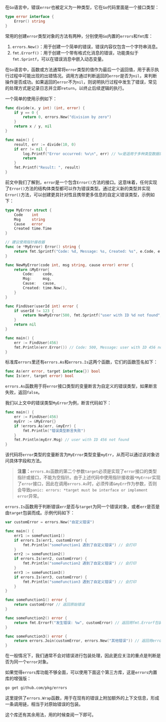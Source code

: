 在`Go`语言中，错误`error`也被定义为一种类型，它在`Go`代码里面是一个接口类型：

```go
type error interface {
	Error() string
}
```

常用的创建`error`类型对象的方法有两种，分别使用`Go`内置的`errors`和`fmt`库：

1. `errors.New()`：用于创建一个简单的错误，错误内容仅包含一个字符串消息。
2. `fmt.Errorf()`：用于创建一个带有格式化消息的错误，功能类似于`fmt.Sprintf`，可以在错误消息中嵌入动态变量。

在`Go`语言中，函数或方法通常将`error`类型的值作为最后一个返回值，用于表示执行过程中可能出现的出错情况。调用方通过判断返回的`error`是否为`nil`，来判断操作是否成功。如果返回的`error`不为`nil`，则说明执行过程中发生了错误，常见的处理方式是记录日志并立即`return`，以终止后续逻辑的执行。

一个简单的使用示例如下：

```go
func divide(x, y int) (int, error) {
    if y == 0 {
        return 0, errors.New("division by zero")
    }
    return x / y, nil
}

func main() {
    result, err := divide(10, 0)
    if err != nil {
        log.Printf("Error occurred: %v\n", err) // %v是适用于多种类型数据的默认格式
        return
    }
    fmt.Printf("Result: ", result)
}
```

前文中我们了解到，`error`是一个包含`Error()`方法的接口。这意味着，任何实现了`Error()`方法的结构体类型都可以作为错误类型。通过定义新的类型并实现`Error()`方法，可以创建更具针对性且携带更多信息的自定义错误类型，示例如下：

```go
type MyError struct {
	Code    int
	Msg     string
	Cause   error
	Created time.Time
}

// 建议使用指针接收器
func (e *MyError) Error() string {
	return fmt.Sprintf("Code: %d, Message: %s, Created: %s", e.Code, e.Msg, e.Created.Format("2006-01-02 15:04:05"))
}

func NewMyError(code int, msg string, cause error) error {
	return &MyError{
		Code:    code,
		Msg:     msg,
		Cause:   cause,
		Created: time.Now(),
	}
}

func FindUser(userId int) error {
	if userId != 123 {
		return NewMyError(500, fmt.Sprintf("user with ID %d not found", userId), nil)
	}
	return nil
}

func main() {
	err := FindUser(456)
	fmt.Println(err.Error()) // Code: 500, Message: user with ID 456 not found, Created: 2025-03-27 14:41:02
}
```

标准库`errors`里还有`errors.As`和`errors.Is`这两个函数，它们的函数签名如下：

```go
func As(err error, target interface{}) bool
func Is(err, target error) bool
```

`errors.As`函数用于将`error`接口类型的变量断言为自定义的错误类型，如果断言失败，返回`false`。

我们以上文中的错误类型`MyError`为例，断言代码如下：

```go
func main() {
	err := FindUser(456)
	myErr := &MyError{}
	if !errors.As(err, &myErr) {
		fmt.Println("错误类型断言失败")
	}
	fmt.Println(myErr.Msg) // user with ID 456 not found
}
```

该代码将`error`类型的变量断言为`MyError`类型变量`myErr`，从而可以通过该对象访问具体字段和方法。

> **注意：**`errors.As`函数的第二个参数`target`必须是实现了`error`接口的类型指针或接口，不能为空指针。由于上述代码中使用指针接收器`*MyError`实现了`error`接口，因此在调用`errors.As`时，必须传递`&myErr`作为参数，否则会导致`panic: errors: *target must be interface or implement error`异常。

`errors.Is`函数用于判断错误`err`是否与`target`为同一个错误对象，或者`err`是否是由`target`包装而成。示例代码如下：

```go
var customError = errors.New("自定义错误")

func main() {
	err1 := someFunction1()
	if errors.Is(err1, customError) {
		fmt.Println("someFunction1 遇到了自定义错误") // 会打印
	}
	err2 := someFunction2()
	if errors.Is(err2, customError) {
		fmt.Println("someFunction2 遇到了自定义错误") // 会打印
	}
	err3 := someFunction3()
	if errors.Is(err3, customError) {
		fmt.Println("someFunction3 遇到了自定义错误") // 会打印
	}
}

func someFunction1() error {
	return customError // 返回原始错误
}

func someFunction2() error {
	return fmt.Errorf("发生错误: %w", customError) // 返回用fmt.Errorf包装的错误，%w是用于错误包装的占位符
}

func someFunction3() error {
	return errors.Join(customError, errors.New("其他错误")) // 返回用errors.Join合并的错误
}
```

在一般情况下，我们通常不会对错误进行包装处理，因此更应关注的重点是判断是否为同一个`error`对象。

如果觉得`errors`库功能不够全面，可以使用下面这个第三方库，这是`errors`内置库的增强版：

```sh
go get github.com/pkg/errors
```

这里提供了`errors.Wrap`函数，用于在现有的错误上附加额外的上下文信息，形成一条调用链，相当于对原始错误的包装。

这个库还有其余用法，用的时候查阅一下即可。